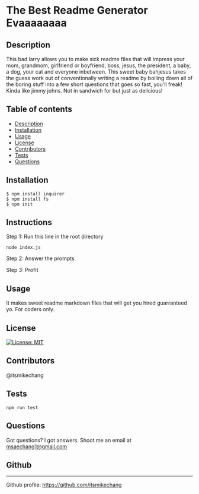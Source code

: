 # The Best Readme Generator Evaaaaaaaa

  ## Description
  This bad larry allows you to make sick readme files that will impress your mom, grandmom, girlfriend or boyfriend, boss, jesus, the president, a baby, a     dog, your cat and everyone inbetween. This sweet baby bahjesus takes the guess work out of conventionally writing a readme by boiling down all of the       boring stuff into a few short questions that goes so fast, you'll freak! Kinda like jimmy johns. Not in sandwich for but just as delicious!

  ## Table of contents
  * [Description](#description)
  * [Installation](#installation)
  * [Usage](#usage)
  * [License](#license)
  * [Contributors](#contributors)
  * [Tests](#tests)
  * [Questions](#questions)

  ## Installation
  
  ```
  $ npm install inquirer
  $ npm install fs
  $ npm init
  ```
  ## Instructions
  
  Step 1: Run this line in the root directory
  
  ```
  node index.js
  ```
  Step 2: Answer the prompts 
  
  Step 3: Profit
  
  ## Usage
  It makes sweet readme markdown files that will get you hired guarranteed yo. For coders only.

  ## License
  [![License: MIT](https://img.shields.io/badge/License-MIT-yellow.svg)](https://opensource.org/licenses/MIT)

  ## Contributors
  @itsmikechang

  ## Tests
  
  ```
  npm run test
  ```
  ## Questions
  Got questions? I got answers. Shoot me an email at msaechang1@gmail.com

  ## Github
  ---  
  Github profile: https://github.com/itsmikechang  
